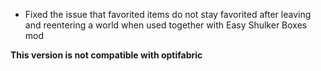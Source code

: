 - Fixed the issue that favorited items do not stay favorited after leaving and reentering a world when used together with Easy Shulker Boxes mod

**This version is not compatible with optifabric**